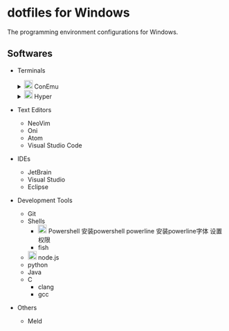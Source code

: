 # dotfiles for Windows

The programming environment configurations for Windows.


## Softwares

  - Terminals
    <details>
    <summary><img src="./assets/conemu.ico" width="20px"> ConEmu</summary>
    
    1. Installation
    
    2. Settings
    
    </details>
    
    <details>
    <summary><img src="./assets/hyper.ico" width="20px"> Hyper</summary>
    </details>

  - Text Editors
    - NeoVim
    - Oni
    - Atom
    - Visual Studio Code
  - IDEs
    - JetBrain
    - Visual Studio
    - Eclipse
  - Development Tools
    - Git
    - Shells
      - <img src="./assets/powershell.ico" width="20px"> Powershell
        安装powershell powerline 安装powerline字体 设置权限
      - fish
    - <img src="https://nodejs.org/static/favicon.ico" width="20px"> node.js
    - python
    - Java
    - C
      - clang
      - gcc
      
  - Others
    - Meld